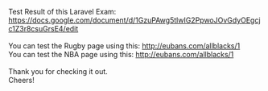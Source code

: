 Test Result of this Laravel Exam: https://docs.google.com/document/d/1GzuPAwg5tlwIG2PpwoJOvGdyOEgcjc1Z3r8csuGrsE4/edit
\
\
You can test the Rugby page using this: http://eubans.com/allblacks/1
\
You can test the NBA page using this: http://eubans.com/allblacks/1
\
\
Thank you for checking it out.
\
Cheers!
